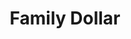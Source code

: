 ---
title: "Family Dollar"
url: /philadelphia/family-dollar-west-allegheny-avenue/
shop: variety store
---